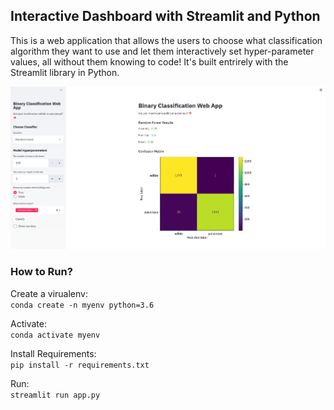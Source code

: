 ## Interactive Dashboard with Streamlit and Python
This is a web application that allows the users to choose what classification algorithm they want to use and let them interactively set hyper-parameter values, all without them knowing to code! It's built entrirely with the Streamlit library in Python.

![ML Web Application](ml-webapp.png "Machine Learning Web Application")

### How to Run?

Create a virualenv:  
`conda create -n myenv python=3.6`

Activate:  
`conda activate myenv`

Install Requirements:  
`pip install -r requirements.txt`

Run:  
`streamlit run app.py`
